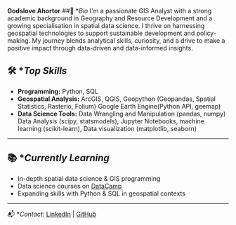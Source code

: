 **Godslove Ahortor**
##👋 **Bio*
I'm a passionate GIS Analyst with a strong academic background in Geography and Resource Development and a growing specialisation in spatial data science. I thrive on harnessing geospatial technologies to support sustainable development and policy-making. My journey blends analytical skills, curiosity, and a drive to make a positive impact through data-driven and data-informed insights.

## 🛠️ **Top Skills*

- **Programming:** Python, SQL
- **Geospatial Analysis:** ArcGIS, QGIS, Geopython (Geopandas, Spatial Statistics, Rasterio, Folium)
                           Google Earth Engine(Python API, geemap)                         
- **Data Science Tools:** Data Wrangling and Manipulation (pandas, numpy)
                          Data Analysis (scipy, statsmodels),
                          Jupyter Notebooks,
                          machine learning (scikit-learn),
                          Data visualization (matplotlib, seaborn)

---

## 📚 **Currently Learning*

- In-depth spatial data science & GIS programming
- Data science courses on [DataCamp](https://www.datacamp.com/)
- Expanding skills with Python & SQL in geospatial contexts

---
📬 **Contact:* [LinkedIn](https://www.linkedin.com/in/godslove-ahortor-5b9b88296) | [GitHub](https://github.com/gekahortor)
